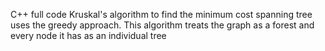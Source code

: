 C++ full code
Kruskal's algorithm to find the minimum cost spanning tree uses the greedy approach. 
This algorithm treats the graph as a forest and every node it has as an individual tree
